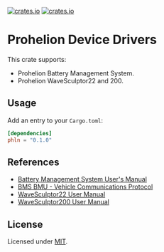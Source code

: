 [![crates.io](https://img.shields.io/crates/v/phln.svg)](https://crates.io/crates/phln)
[![crates.io](https://img.shields.io/crates/d/phln.svg)](https://crates.io/crates/phln)

# Prohelion Device Drivers

This crate supports:
- Prohelion Battery Management System.
- Prohelion WaveSculptor22 and 200.

## Usage

Add an entry to your `Cargo.toml`:

```toml
[dependencies]
phln = "0.1.0"
```

## References

- [Battery Management System User's Manual](https://www.prohelion.com/wp-content/uploads/2022/07/PHLN67.011v2-BMS-Users-Manual.pdf)
- [BMS BMU - Vehicle Communications Protocol](https://www.prohelion.com/wp-content/uploads/2020/03/PRH67.010v2-BMS-BMU-Communications-Protocol.pdf)
- [WaveSculptor22 User Manual](https://www.prohelion.com/wp-content/uploads/2021/08/PHLN88.004v1-WaveSculptor22-Users-Manual.pdf)
- [WaveSculptor200 User Manual](https://www.prohelion.com/wp-content/uploads/2021/11/PHLN74.021v1-Users-Manual.pdf)

## License

Licensed under [MIT](https://opensource.org/licenses/MIT).
